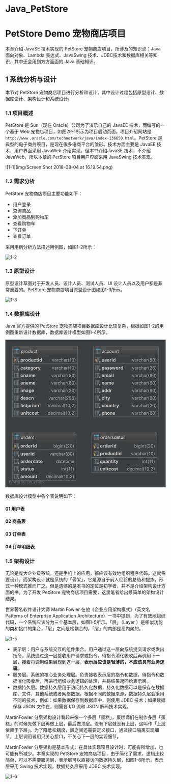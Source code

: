# Java_PetStore

# PetStore Demo 宠物商店项目

本章介绍 JavaSE 技术实现的 PetStore 宠物商店项目，所涉及的知识点：Java 面向对象、Lambda 
表达式、JavaSwing 技术、JDBC技术和数据库相关等知识，其中还会用到方方面面的 
Java 基础知识。

## 1 系统分析与设计

本节对 PetStore 宠物商店项目进行分析和设计，其中设计过程包括原型设计、数据库设计、架构设计和系统设计。

### 1.1 项目概述

PetStore 是 Sun（现在 Oracle）公司为了演示自己的 JavaEE 技术，而编写的一个基于 Web 宠物店项目，如图29-1所示为项目启动页面，项目介绍网站是 `http://www`
`.oracle.com/technetwork/java/index-136650.html`。PetStore 是典型的电子商务项目，是现在很多电商平台的雏形。技术方面主要是 JavaEE 技术，用户界面采用 JavaWeb 介绍实现。但本书介绍JavaSE 技术，不介绍 JavaWeb，所以本章的 PetStore 项目用户界面采用 JavaSwing 技术实现。

![1-1](img/Screen Shot 2018-08-04 at 16.19.54.png)

### 1.2 需求分析

PetStore 宠物商店项目主要功能如下：

- 用户登录
- 查询商品
- 添加商品到购物车
- 查看购物车
- 下订单
- 查看订单

采用用例分析方法描述用例图，如图1-2所示：

![1-2]()

### 1.3 原型设计

原型设计草图对于开发人员、设计人员、测试人员、UI 设计人员以及用户都是非常重要的。PetStore 宠物商店项目原型设计图如图1-3所示。

![1-3]()

### 1.4 数据库设计

Java 官方提供的 PetStore 宠物商店项目数据库设计比较复杂，根据如图1-2的用例图重新设计数据库，数据库设计模型如图1-4所示。

![1-4](img/1-4.png)

数据库设计模型中各个表说明如下：

#### 01 用户表

#### 02 商品表

#### 03 订单表

#### 04 订单明细表

### 1.5 架构设计

无论是庞大企业级系统，还是手机上的应用，都应该有效地组织程序代码。这就需要设计。而架构设计就是系统的「骨架」，它是源自于前人经验的总结和提炼，形式一种模式推而广之。但是遗憾的是本书的定位是初学者，并不是介绍架构设计方面的书。为了开发 PetStore 宠物商店项目需要，这里笔者给出最简单的架构设计结果。

世界著名软件设计大师 Martin Fowler 在他《企业应用架构模式》（英文名 
Patterns of Enterprise Application Architecture）一书中提到，为了有效地组织代码，一个系统应该分为三个基本层，如图1-5所示。「层」（Layer
）是相似功能的类和接口的集合，「层」之间是松耦合的，「层」的内部是高内聚的。

![1-5]()

- 表示层：用户与系统交互的组件集合。用户通过这一层向系统提交请求或发出指令，系统通过这一层接收用户请求或指令，待指令消化吸收后再调用下一层，接着将调用结果展现到这一层。**表示层应该是轻薄的，不应该具有业务逻辑**。
- 服务层。系统的核心业务处理层。负责接收表示层的指令和数据，待指令和数据消化吸收后，再进行组织业务逻辑的处理，并将结果返回给表示层。
- 数据持久层。数据持久层用于访问持久化数据，持久化数据可以是保存在数据库、文件、其他系统或者网络数据。根据不同的数据来源，数据持久层会采用不同的技术，例如：如果数据保存到数据库中，则使用 JDBC 技术；如果数据保存 JSON 文件在，则需要 I/O 流和 JSON 解码技术实现。

MartinFowler 分层架构设计看起来像一个多层「蛋糕」，蛋糕师们在制作多层「蛋糕」的时候先做下层再做上层，最后做顶层。没有下层就没有上层，这叫作「上层依赖于下层」。为了降低松耦度，层之间还需要定义接口，通过接口隔离实现细节，上层调用者用只关心接口，不关心下一层的实现细节。

MartinFowler 分层架构是基本形式，在具体实现项目设计时，可能有所增加，也可能有所减少。本章实现的 PetStore 宠物商店项目，由于简化了需求，逻辑比较简单，可以不需要服务层，表示层可以直接访问数据持久层，如图1-6所示，表示层采用 Swing 技术实现，数据持久层采用 JDBC 技术实现。

![1-6]()


